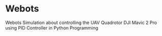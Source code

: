 # Webots
Webots Simulation about controlling the UAV Quadrotor DJI Mavic 2 Pro using PID Controller in Python Programming
